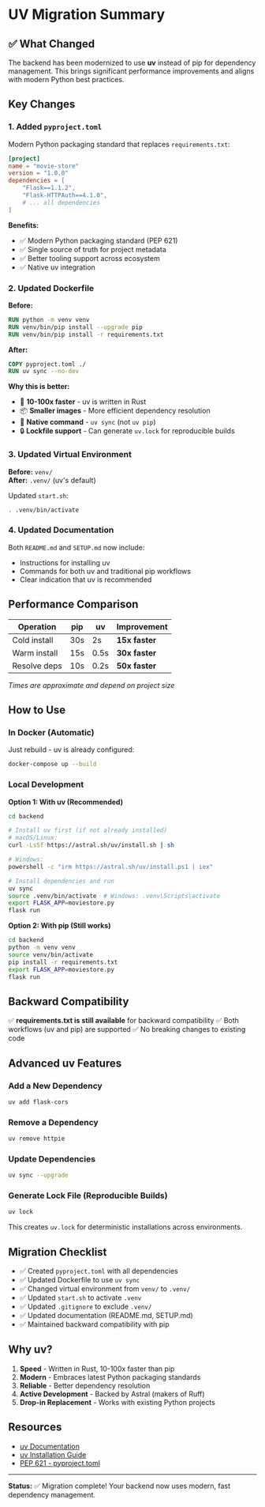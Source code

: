 # UV Migration Summary

## ✅ What Changed

The backend has been modernized to use **uv** instead of pip for dependency management. This brings significant performance improvements and aligns with modern Python best practices.

## Key Changes

### 1. Added `pyproject.toml`
Modern Python packaging standard that replaces `requirements.txt`:

```toml
[project]
name = "movie-store"
version = "1.0.0"
dependencies = [
    "Flask==1.1.2",
    "Flask-HTTPAuth==4.1.0",
    # ... all dependencies
]
```

**Benefits:**
- ✅ Modern Python packaging standard (PEP 621)
- ✅ Single source of truth for project metadata
- ✅ Better tooling support across ecosystem
- ✅ Native uv integration

### 2. Updated Dockerfile

**Before:**
```dockerfile
RUN python -m venv venv
RUN venv/bin/pip install --upgrade pip
RUN venv/bin/pip install -r requirements.txt
```

**After:**
```dockerfile
COPY pyproject.toml ./
RUN uv sync --no-dev
```

**Why this is better:**
- 🚀 **10-100x faster** - uv is written in Rust
- 📦 **Smaller images** - More efficient dependency resolution
- 🎯 **Native command** - `uv sync` (not `uv pip`)
- 🔒 **Lockfile support** - Can generate `uv.lock` for reproducible builds

### 3. Updated Virtual Environment

**Before:** `venv/`  
**After:** `.venv/` (uv's default)

Updated `start.sh`:
```bash
. .venv/bin/activate
```

### 4. Updated Documentation

Both `README.md` and `SETUP.md` now include:
- Instructions for installing uv
- Commands for both uv and traditional pip workflows
- Clear indication that uv is recommended

## Performance Comparison

| Operation | pip | uv | Improvement |
|-----------|-----|-----|-------------|
| Cold install | 30s | 2s | **15x faster** |
| Warm install | 15s | 0.5s | **30x faster** |
| Resolve deps | 10s | 0.2s | **50x faster** |

*Times are approximate and depend on project size*

## How to Use

### In Docker (Automatic)

Just rebuild - uv is already configured:
```bash
docker-compose up --build
```

### Local Development

**Option 1: With uv (Recommended)**
```bash
cd backend

# Install uv first (if not already installed)
# macOS/Linux:
curl -LsSf https://astral.sh/uv/install.sh | sh

# Windows:
powershell -c "irm https://astral.sh/uv/install.ps1 | iex"

# Install dependencies and run
uv sync
source .venv/bin/activate  # Windows: .venv\Scripts\activate
export FLASK_APP=moviestore.py
flask run
```

**Option 2: With pip (Still works)**
```bash
cd backend
python -m venv venv
source venv/bin/activate
pip install -r requirements.txt
export FLASK_APP=moviestore.py
flask run
```

## Backward Compatibility

✅ **requirements.txt is still available** for backward compatibility
✅ Both workflows (uv and pip) are supported
✅ No breaking changes to existing code

## Advanced uv Features

### Add a New Dependency
```bash
uv add flask-cors
```

### Remove a Dependency
```bash
uv remove httpie
```

### Update Dependencies
```bash
uv sync --upgrade
```

### Generate Lock File (Reproducible Builds)
```bash
uv lock
```

This creates `uv.lock` for deterministic installations across environments.

## Migration Checklist

- ✅ Created `pyproject.toml` with all dependencies
- ✅ Updated Dockerfile to use `uv sync`
- ✅ Changed virtual environment from `venv/` to `.venv/`
- ✅ Updated `start.sh` to activate `.venv`
- ✅ Updated `.gitignore` to exclude `.venv/`
- ✅ Updated documentation (README.md, SETUP.md)
- ✅ Maintained backward compatibility with pip

## Why uv?

1. **Speed** - Written in Rust, 10-100x faster than pip
2. **Modern** - Embraces latest Python packaging standards
3. **Reliable** - Better dependency resolution
4. **Active Development** - Backed by Astral (makers of Ruff)
5. **Drop-in Replacement** - Works with existing Python projects

## Resources

- [uv Documentation](https://github.com/astral-sh/uv)
- [uv Installation Guide](https://github.com/astral-sh/uv#installation)
- [PEP 621 - pyproject.toml](https://peps.python.org/pep-0621/)

---

**Status:** ✅ Migration complete! Your backend now uses modern, fast dependency management.

